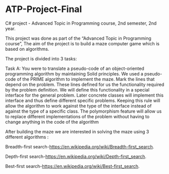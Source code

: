 # ATP-Project-Final

C# project - Advanced Topic in Programming course, 2nd semester, 2nd year.

This project was done as part of the “Advanced Topic in Programming course”, The aim of the project is to build a maze computer game which is based on algorithms.

The project is divided into 3 tasks:

Task A: You were to translate a pseudo-code of an object-oriented programming algorithm by maintaining Solid principles.
We used a pseudo-code of the PRIME algorithm to implement the maze. Mark the lines that depend on the problem. These lines defined for us the functionality required by the problem definition. We will define this functionality in a special interface for the general problem. Later concrete classes will implement this interface and thus define different specific problems. Keeping this rule will allow the algorithm to work against the type of the interface instead of against the type of a specific class. The polymorphism feature will allow us to replace different implementations of the problem without having to change anything in the code of the algorithm

After building the maze we are interested in solving the maze using 3 different algorithms :

Breadth-first search-https://en.wikipedia.org/wiki/Breadth-first_search.


Depth-first search-https://en.wikipedia.org/wiki/Depth-first_search.

Best-first search-https://en.wikipedia.org/wiki/Best-first_search.

